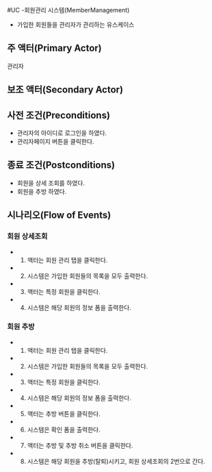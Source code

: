 #UC -회원관리 시스템(MemberManagement)
- 가입한 회원들을 관리자가 관리하는 유스케이스

## 주 액터(Primary Actor)
관리자

## 보조 액터(Secondary Actor)

## 사전 조건(Preconditions)
- 관리자의 아이디로 로그인을 하였다.
- 관리자페이지 버튼을 클릭한다.

## 종료 조건(Postconditions)
- 회원을 상세 조회를 하였다.
- 회원을 추방 하였다.

## 시나리오(Flow of Events)

### 회원 상세조회 
- 1. 액터는 회원 관리 탭을 클릭한다.
- 2. 시스템은 가입한 회원들의 목록을 모두 출력한다.
- 3. 액터는 특정 회원을 클릭한다.
- 4. 시스템은 해당 회원의 정보 폼을 출력한다.

### 회원 추방
- 1. 액터는 회원 관리 탭을 클릭한다.
- 2. 시스템은 가입한 회원들의 목록을 모두 출력한다.
- 3. 액터는 특정 회원을 클릭한다.
- 4. 시스템은 해당 회원의 정보 폼을 출력한다.
- 5. 액터는 추방 버튼을 클릭한다.
- 6. 시스템은 확인 폼을 출력한다.
- 7. 액터는 추방 및 추방 취소 버튼을 클릭한다.
- 8. 시스템은 해당 회원을 추방(탈퇴)시키고, 회원 상세조회의 2번으로 간다.


